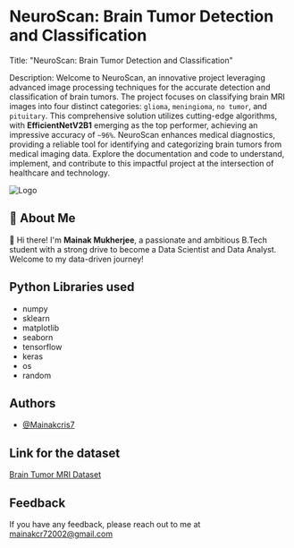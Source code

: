 
# NeuroScan: Brain Tumor Detection and Classification


Title: "NeuroScan: Brain Tumor Detection and Classification"

Description: Welcome to NeuroScan, an innovative project leveraging advanced image processing techniques for the accurate detection and classification of brain tumors. The project focuses on classifying brain MRI images into four distinct categories: `glioma`, `meningioma`, `no tumor`, and `pituitary`. This comprehensive solution utilizes cutting-edge algorithms, with **EfficientNetV2B1** emerging as the top performer, achieving an impressive accuracy of `~96%`. NeuroScan enhances medical diagnostics, providing a reliable tool for identifying and categorizing brain tumors from medical imaging data. Explore the documentation and code to understand, implement, and contribute to this impactful project at the intersection of healthcare and technology.














![Logo](https://images.thequint.com/thequint%2F2023-06%2F497ca506-9b41-4c34-af33-5c6aece9bd72%2Fman_with_a_brain_tumor_jpg_s_1024x1024_w_is_k_20_c_q4slvSd1tpINnLCCf3UZxlc5QYUkbO9X60l1wl7SXIc_.jpg)


## 🚀 About Me
👋 Hi there! I'm **Mainak Mukherjee**, a passionate and ambitious B.Tech student with a strong drive to become a Data Scientist and Data Analyst. Welcome to my data-driven journey!



## Python Libraries used

- numpy
- sklearn
- matplotlib
- seaborn
- tensorflow
- keras
- os
- random


## Authors

- [@Mainakcris7](https://github.com/Mainakcris7)


## Link for the dataset

[Brain Tumor MRI Dataset](https://www.kaggle.com/datasets/masoudnickparvar/brain-tumor-mri-dataset)


## Feedback

If you have any feedback, please reach out to me at mainakcr72002@gmail.com

